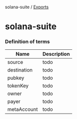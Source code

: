 solana-suite / [Exports](modules.md)

# solana-suite

### Definition of terms
| Name | Description |
| --- | --- |
| source  | todo |
| destination  | todo |
| pubkey  | todo |
| tokenKey  | todo |
| owner  | todo |
| payer  | todo |
| metaAccount  | todo |
